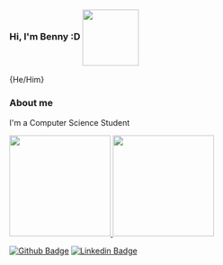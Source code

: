 ### Hi, I'm Benny :D  <img align="center" src="https://media.giphy.com/media/AUMxbiDIzBOiFGA71r/giphy.gif" width="100" height="100">
{He/Him}

### About me
I'm a Computer Science Student

<a href="https://github.com/bbrecht02">
  <img height="180em" src="https://github-readme-stats-eight-theta.vercel.app/api?username=bbrecht02&show_icons=true&theme=dracula&include_all_commits=true&count_private=true"/>
  <img height="180em" src="https://github-readme-stats-eight-theta.vercel.app/api/top-langs/?username=bbrecht02&layout=compact&langs_count=8&theme=dracula"/>
<div>

[![Github Badge](https://img.shields.io/badge/-Github-000?style=flat-square&logo=Github&logoColor=white&link=https://github.com/bbrecht02)](https://github.com/bbrecht02)
[![Linkedin Badge](https://img.shields.io/badge/-LinkedIn-blue?style=flat-square&logo=Linkedin&logoColor=white&link=https://www.linkedin.com/in/bennyson-brecht/)](https://www.linkedin.com/in/bennyson-brecht/)
